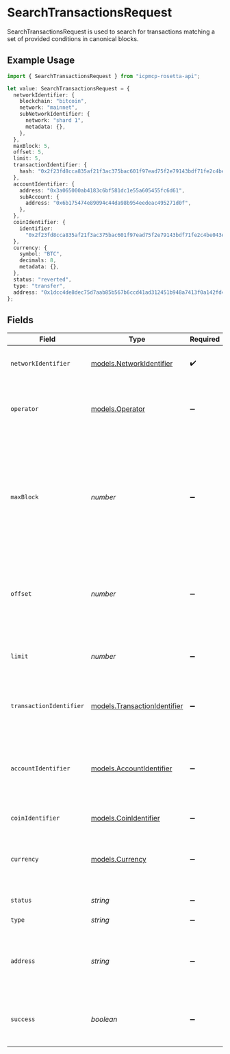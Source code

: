 # SearchTransactionsRequest

SearchTransactionsRequest is used to search for transactions matching a set of provided conditions in canonical blocks.

## Example Usage

```typescript
import { SearchTransactionsRequest } from "icpmcp-rosetta-api";

let value: SearchTransactionsRequest = {
  networkIdentifier: {
    blockchain: "bitcoin",
    network: "mainnet",
    subNetworkIdentifier: {
      network: "shard 1",
      metadata: {},
    },
  },
  maxBlock: 5,
  offset: 5,
  limit: 5,
  transactionIdentifier: {
    hash: "0x2f23fd8cca835af21f3ac375bac601f97ead75f2e79143bdf71fe2c4be043e8f",
  },
  accountIdentifier: {
    address: "0x3a065000ab4183c6bf581dc1e55a605455fc6d61",
    subAccount: {
      address: "0x6b175474e89094c44da98b954eedeac495271d0f",
    },
  },
  coinIdentifier: {
    identifier:
      "0x2f23fd8cca835af21f3ac375bac601f97ead75f2e79143bdf71fe2c4be043e8f:1",
  },
  currency: {
    symbol: "BTC",
    decimals: 8,
    metadata: {},
  },
  status: "reverted",
  type: "transfer",
  address: "0x1dcc4de8dec75d7aab85b567b6ccd41ad312451b948a7413f0a142fd40d49347",
};
```

## Fields

| Field                                                                                                                                                                                                                                                                                                                                                 | Type                                                                                                                                                                                                                                                                                                                                                  | Required                                                                                                                                                                                                                                                                                                                                              | Description                                                                                                                                                                                                                                                                                                                                           | Example                                                                                                                                                                                                                                                                                                                                               |
| ----------------------------------------------------------------------------------------------------------------------------------------------------------------------------------------------------------------------------------------------------------------------------------------------------------------------------------------------------- | ----------------------------------------------------------------------------------------------------------------------------------------------------------------------------------------------------------------------------------------------------------------------------------------------------------------------------------------------------- | ----------------------------------------------------------------------------------------------------------------------------------------------------------------------------------------------------------------------------------------------------------------------------------------------------------------------------------------------------- | ----------------------------------------------------------------------------------------------------------------------------------------------------------------------------------------------------------------------------------------------------------------------------------------------------------------------------------------------------- | ----------------------------------------------------------------------------------------------------------------------------------------------------------------------------------------------------------------------------------------------------------------------------------------------------------------------------------------------------- |
| `networkIdentifier`                                                                                                                                                                                                                                                                                                                                   | [models.NetworkIdentifier](../models/networkidentifier.md)                                                                                                                                                                                                                                                                                            | :heavy_check_mark:                                                                                                                                                                                                                                                                                                                                    | The network_identifier specifies which network a particular object is associated with.                                                                                                                                                                                                                                                                |                                                                                                                                                                                                                                                                                                                                                       |
| `operator`                                                                                                                                                                                                                                                                                                                                            | [models.Operator](../models/operator.md)                                                                                                                                                                                                                                                                                                              | :heavy_minus_sign:                                                                                                                                                                                                                                                                                                                                    | Operator is used by query-related endpoints to determine how to apply conditions. If this field is not populated, the default `and` value will be used.                                                                                                                                                                                               |                                                                                                                                                                                                                                                                                                                                                       |
| `maxBlock`                                                                                                                                                                                                                                                                                                                                            | *number*                                                                                                                                                                                                                                                                                                                                              | :heavy_minus_sign:                                                                                                                                                                                                                                                                                                                                    | max_block is the largest block index to consider when searching for transactions. If this field is not populated, the current block is considered the max_block. If you do not specify a max_block, it is possible a newly synced block will interfere with paginated transaction queries (as the offset could become invalid with newly added rows). | 5                                                                                                                                                                                                                                                                                                                                                     |
| `offset`                                                                                                                                                                                                                                                                                                                                              | *number*                                                                                                                                                                                                                                                                                                                                              | :heavy_minus_sign:                                                                                                                                                                                                                                                                                                                                    | offset is the offset into the query result to start returning transactions. If any search conditions are changed, the query offset will change and you must restart your search iteration.                                                                                                                                                            | 5                                                                                                                                                                                                                                                                                                                                                     |
| `limit`                                                                                                                                                                                                                                                                                                                                               | *number*                                                                                                                                                                                                                                                                                                                                              | :heavy_minus_sign:                                                                                                                                                                                                                                                                                                                                    | limit is the maximum number of transactions to return in one call. The implementation may return <= limit transactions.                                                                                                                                                                                                                               | 5                                                                                                                                                                                                                                                                                                                                                     |
| `transactionIdentifier`                                                                                                                                                                                                                                                                                                                               | [models.TransactionIdentifier](../models/transactionidentifier.md)                                                                                                                                                                                                                                                                                    | :heavy_minus_sign:                                                                                                                                                                                                                                                                                                                                    | The transaction_identifier uniquely identifies a transaction in a particular network and block or in the mempool.                                                                                                                                                                                                                                     |                                                                                                                                                                                                                                                                                                                                                       |
| `accountIdentifier`                                                                                                                                                                                                                                                                                                                                   | [models.AccountIdentifier](../models/accountidentifier.md)                                                                                                                                                                                                                                                                                            | :heavy_minus_sign:                                                                                                                                                                                                                                                                                                                                    | The account_identifier uniquely identifies an account within a network. All fields in the account_identifier are utilized to determine this uniqueness (including the metadata field, if populated).                                                                                                                                                  |                                                                                                                                                                                                                                                                                                                                                       |
| `coinIdentifier`                                                                                                                                                                                                                                                                                                                                      | [models.CoinIdentifier](../models/coinidentifier.md)                                                                                                                                                                                                                                                                                                  | :heavy_minus_sign:                                                                                                                                                                                                                                                                                                                                    | CoinIdentifier uniquely identifies a Coin.                                                                                                                                                                                                                                                                                                            |                                                                                                                                                                                                                                                                                                                                                       |
| `currency`                                                                                                                                                                                                                                                                                                                                            | [models.Currency](../models/currency.md)                                                                                                                                                                                                                                                                                                              | :heavy_minus_sign:                                                                                                                                                                                                                                                                                                                                    | Currency is composed of a canonical Symbol and Decimals. This Decimals value is used to convert an Amount.Value from atomic units (Satoshis) to standard units (Bitcoins).                                                                                                                                                                            |                                                                                                                                                                                                                                                                                                                                                       |
| `status`                                                                                                                                                                                                                                                                                                                                              | *string*                                                                                                                                                                                                                                                                                                                                              | :heavy_minus_sign:                                                                                                                                                                                                                                                                                                                                    | status is the network-specific operation type.                                                                                                                                                                                                                                                                                                        | reverted                                                                                                                                                                                                                                                                                                                                              |
| `type`                                                                                                                                                                                                                                                                                                                                                | *string*                                                                                                                                                                                                                                                                                                                                              | :heavy_minus_sign:                                                                                                                                                                                                                                                                                                                                    | type is the network-specific operation type.                                                                                                                                                                                                                                                                                                          | transfer                                                                                                                                                                                                                                                                                                                                              |
| `address`                                                                                                                                                                                                                                                                                                                                             | *string*                                                                                                                                                                                                                                                                                                                                              | :heavy_minus_sign:                                                                                                                                                                                                                                                                                                                                    | address is AccountIdentifier.Address. This is used to get all transactions related to an AccountIdentifier.Address, regardless of SubAccountIdentifier.                                                                                                                                                                                               | 0x1dcc4de8dec75d7aab85b567b6ccd41ad312451b948a7413f0a142fd40d49347                                                                                                                                                                                                                                                                                    |
| `success`                                                                                                                                                                                                                                                                                                                                             | *boolean*                                                                                                                                                                                                                                                                                                                                             | :heavy_minus_sign:                                                                                                                                                                                                                                                                                                                                    | success is a synthetic condition populated by parsing network-specific operation statuses (using the mapping provided in `/network/options`).                                                                                                                                                                                                         |                                                                                                                                                                                                                                                                                                                                                       |